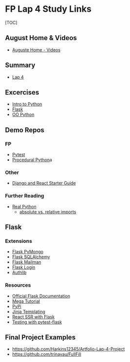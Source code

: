 FP Lap 4 Study Links
=====

[TOC]

## August Home & Videos

- [Auguste Home - Videos](https://github.com/orgs/getfutureproof/teams/auguste)

## Summary

- [Lap 4](https://github.com/getfutureproof/fp_guides_wiki/wiki/LAP-4)

## Excercises

- [Intro to Python](https://github.com/getfutureproof/fp_study_notes_intro_to_python)
- [Flask](https://github.com/getfutureproof/fp_study_notes_flask)
- [OO Python](https://github.com/getfutureproof/fp_study_notes_OO_python)

## Demo Repos
### FP
- [Pytest](https://github.com/getfutureproof/fp_study_notes_testing_with_pytest)
- [Procedural Python](https://github.com/getfutureproof/fp_study_notes_procedural_python)a
### Other
- [Django and React Starter Guide](https://github.com/Onlynfk/django-react-starter-guide)
### Further Reading

- [Real Python](https://realpython.com)
	- [absolute vs. relative imports](https://realpython.com/absolute-vs-relative-python-imports/)

## Flask

### Extensions

- [Flask PyMongo](https://flask-pymongo.readthedocs.io/en/latest/)
- [Flask SQLAlchemy](https://flask-sqlalchemy.palletsprojects.com/en/2.x/quickstart/)
- [Flask Mailman](https://pypi.org/project/flask-mailman/)
- [Flask Login](https://flask-login.readthedocs.io/en/latest/)
- [Authlib](https://authlib.org/)

### Resources

- [Official Flask Documentation](https://flask.palletsprojects.com/en/1.1.x/)
- [Mega Tutorial](https://blog.miguelgrinberg.com/post/the-flask-mega-tutorial-part-i-hello-world)
- [PyPi](https://pypi.org/search/?c=Framework+%3A%3A+Flask)
- [Jinja Templating](https://jinja.palletsprojects.com/en/2.11.x/)
- [React SSR with Flask](https://medium.com/swlh/server-side-rendering-ssr-with-react-and-flask-47e589e1051f)
- [Testing with pytest-flask](https://pytest-flask.readthedocs.io/en/latest/tutorial.html)

## Final Project Examples

- https://github.com/Harkins12345/Artfolio-Lap-4-Project
- https://github.com/trinayau/FullFill

